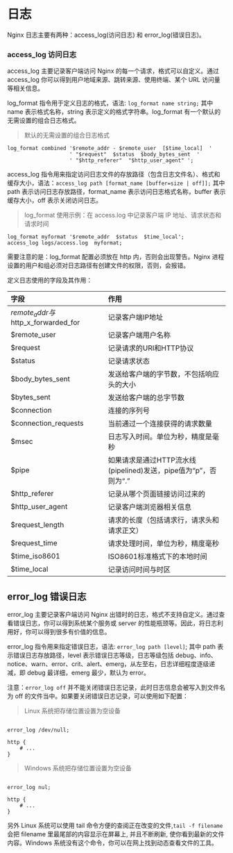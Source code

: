 # 日志

Nginx 日志主要有两种：access_log(访问日志) 和 error_log(错误日志)。

### access_log 访问日志

access_log 主要记录客户端访问 Nginx 的每一个请求，格式可以自定义。通过 access_log 你可以得到用户地域来源、跳转来源、使用终端、某个 URL 访问量等相关信息。

log_format 指令用于定义日志的格式，语法: `log_format name string;` 其中 name 表示格式名称，string 表示定义的格式字符串。log_format 有一个默认的无需设置的组合日志格式。

>默认的无需设置的组合日志格式

```nginx
log_format combined '$remote_addr - $remote_user  [$time_local]  '
                    ' "$request"  $status  $body_bytes_sent  '
                    ' "$http_referer"  "$http_user_agent" ';
```

access_log 指令用来指定访问日志文件的存放路径（包含日志文件名）、格式和缓存大小，语法：`access_log path [format_name [buffer=size | off]];` 其中 path 表示访问日志存放路径，format_name 表示访问日志格式名称，buffer 表示缓存大小，off 表示关闭访问日志。

>log_format 使用示例：在 access.log 中记录客户端 IP 地址、请求状态和请求时间

```nginx
log_format myformat '$remote_addr  $status  $time_local';
access_log logs/access.log  myformat;
```

需要注意的是：log_format 配置必须放在 http 内，否则会出现警告。Nginx 进程设置的用户和组必须对日志路径有创建文件的权限，否则，会报错。

定义日志使用的字段及其作用：

|  字段                                 |  作用                                                             |
|:--------------------------------------|:------------------------------------------------------------------|
|  $remote_addr与$http_x_forwarded_for  |  记录客户端IP地址                                                 |
|  $remote_user                         |  记录客户端用户名称                                               |
|  $request                             |  记录请求的URI和HTTP协议                                          |
|  $status                              |  记录请求状态                                                     |
|  $body_bytes_sent                     |  发送给客户端的字节数，不包括响应头的大小                         |
|  $bytes_sent                          |  发送给客户端的总字节数                                           |
|  $connection                          |  连接的序列号                                                     |
|  $connection_requests                 |  当前通过一个连接获得的请求数量                                   |
|  $msec                                |  日志写入时间。单位为秒，精度是毫秒                               |
|  $pipe                                |  如果请求是通过HTTP流水线(pipelined)发送，pipe值为“p”，否则为“.”  |
|  $http_referer                        |  记录从哪个页面链接访问过来的                                     |
|  $http_user_agent                     |  记录客户端浏览器相关信息                                         |
|  $request_length                      |  请求的长度（包括请求行，请求头和请求正文）                       |
|  $request_time                        |  请求处理时间，单位为秒，精度毫秒                                 |
|  $time_iso8601                        |  ISO8601标准格式下的本地时间                                      |
|  $time_local                          |  记录访问时间与时区                                               |


## error_log 错误日志

error_log 主要记录客户端访问 Nginx 出错时的日志，格式不支持自定义。通过查看错误日志，你可以得到系统某个服务或 server 的性能瓶颈等。因此，将日志利用好，你可以得到很多有价值的信息。

error_log 指令用来指定错误日志，语法: `error_log path [level]`; 其中 path 表示错误日志存放路径，level 表示错误日志等级，日志等级包括 debug、info、notice、warn、error、crit、alert、emerg，从左至右，日志详细程度逐级递减，即 debug 最详细，emerg 最少，默认为 error。

注意：`error_log off` 并不能关闭错误日志记录，此时日志信息会被写入到文件名为 off 的文件当中。如果要关闭错误日志记录，可以使用如下配置：

>Linux 系统把存储位置设置为空设备

```nginx

error_log /dev/null;

http {
    # ...
}
```

>Windows 系统把存储位置设置为空设备

```nginx

error_log nul;

http {
    # ...
}
```

另外 Linux 系统可以使用 tail 命令方便的查阅正在改变的文件,`tail -f filename` 会把 filename 里最尾部的内容显示在屏幕上, 并且不断刷新, 使你看到最新的文件内容。Windows 系统没有这个命令，你可以在网上找到动态查看文件的工具。
